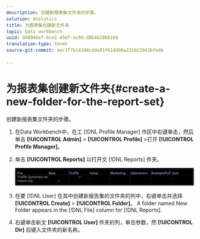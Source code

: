 ```yaml
---
description: 创建新报表集文件夹的步骤。
solution: Analytics
title: 为报表集创建新文件夹
topic: Data workbench
uuid: d48046ef-6ce2-458f-ac9d-d864628b8166
translation-type: tm+mt
source-git-commit: aec1f7b14198cdde91f61d490a235022943bfedb

---
```



# 为报表集创建新文件夹{#create-a-new-folder-for-the-report-set}

创建新报表集文件夹的步骤。

1. 在Data Workbench中，在工 [!DNL Profile Manager] 作区中右键单击，然后单击 **[!UICONTROL Admin]** > **[!UICONTROL Profile]** >打开 **[!UICONTROL Profile Manager]**。
1. 单击 **[!UICONTROL Reports]** 以打开文 [!DNL Reports] 件夹。

   ![步骤信息](assets/vis_Reports_Manager.png)

1. 在要 [!DNL User] 在其中创建新报告集的文件夹的列中，右键单击并选择 **[!UICONTROL Create]** > **[!UICONTROL Folder]**。 A folder named New Folder appears in the [!DNL File] column for [!DNL Reports].
1. 右键单击新文 **[!UICONTROL User]** 件夹的列，单击参数，然 **[!UICONTROL Dir]** 后键入文件夹的新名称。
